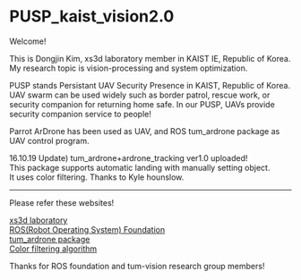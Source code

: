 # PUSP_kaist_vision2.0

Welcome!

This is Dongjin Kim, xs3d laboratory member in KAIST IE, Republic of Korea. My research topic is vision-processing and system optimization.

PUSP stands Persistant UAV Security Presence in KAIST, Republic of Korea. UAV swarm can be used widely such as border patrol, rescue work, or security companion for returning home safe. In our PUSP, UAVs provide security companion service to people!

Parrot ArDrone has been used as UAV, and ROS tum_ardrone package as UAV control program.

16.10.19 Update)
tum_ardrone+ardrone_tracking ver1.0 uploaded!<br>
This package supports automatic landing with manually setting object.<br>
It uses color filtering. Thanks to Kyle hounslow.



------------------------------------------------------------------------------------------------
Please refer these websites!

[xs3d laboratory](http://xs3d.kaist.ac.kr)<br>
[ROS(Robot Operating System) Foundation](http://www.ros.org)<br>
[tum_ardrone package](https://github.com/tum-vision/tum_ardrone)<br>
[Color filtering algorithm](https://github.com/kylehounslow/opencv-tuts)

Thanks for ROS foundation and tum-vision research group members!
